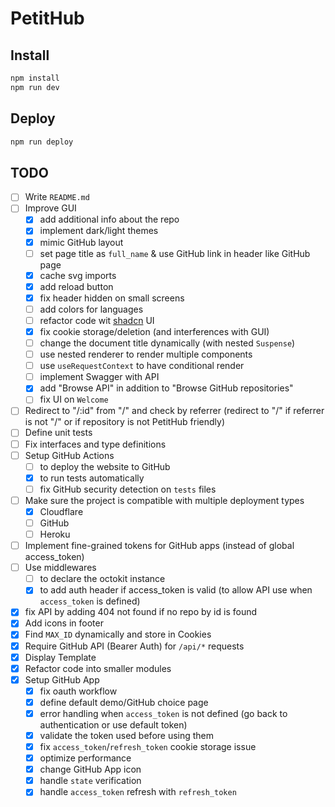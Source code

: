 # PetitHub

## Install

```bash
npm install
npm run dev
```

## Deploy

```bash
npm run deploy
```

## TODO

- [ ] Write `README.md`
- [ ] Improve GUI
  - [x] add additional info about the repo
  - [x] implement dark/light themes
  - [x] mimic GitHub layout
  - [ ] set page title as `full_name` & use GitHub link in header like GitHub page
  - [x] cache svg imports
  - [x] add reload button
  - [x] fix header hidden on small screens
  - [ ] add colors for languages
  - [ ] refactor code wit [shadcn](https://ui.shadcn.com/) UI
  - [x] fix cookie storage/deletion (and interferences with GUI)
  - [ ] change the document title dynamically (with nested `Suspense`)
  - [ ] use nested renderer to render multiple components
  - [ ] use `useRequestContext` to have conditional render
  - [ ] implement Swagger with API
  - [x] add "Browse API" in addition to "Browse GitHub repositories"
  - [ ] fix UI on `Welcome`
- [ ] Redirect to "/:id" from "/" and check by referrer (redirect to "/" if referrer is not "/" or if repository is not PetitHub friendly)
- [ ] Define unit tests
- [ ] Fix interfaces and type definitions
- [ ] Setup GitHub Actions
  - [ ] to deploy the website to GitHub
  - [x] to run tests automatically
  - [ ] fix GitHub security detection on `tests` files
- [ ] Make sure the project is compatible with multiple deployment types
  - [x] Cloudflare
  - [ ] GitHub
  - [ ] Heroku
- [ ] Implement fine-grained tokens for GitHub apps (instead of global access_token)
- [ ] Use middlewares
  - [ ] to declare the octokit instance
  - [x] to add auth header if access_token is valid (to allow API use when `access_token` is defined)
- [x] fix API by adding 404 not found if no repo by id is found
- [x] Add icons in footer
- [x] Find `MAX_ID` dynamically and store in Cookies
- [x] Require GitHub API (Bearer Auth) for `/api/*` requests
- [x] Display Template
- [x] Refactor code into smaller modules
- [x] Setup GitHub App
  - [x] fix oauth workflow
  - [x] define default demo/GitHub choice page
  - [x] error handling when `access_token` is not defined (go back to authentication or use default token)
  - [x] validate the token used before using them
  - [x] fix `access_token`/`refresh_token` cookie storage issue
  - [x] optimize performance
  - [x] change GitHub App icon
  - [x] handle `state` verification
  - [x] handle `access_token` refresh with `refresh_token`
